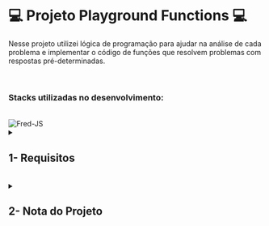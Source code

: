 # :computer: Projeto Playground Functions :computer:

Nesse projeto utilizei lógica de programação para ajudar na análise de cada problema e implementar o código de funções que resolvem problemas com respostas pré-determinadas.

<br />

### Stacks utilizadas no desenvolvimento:
<div style="display: inline_block"><br>
  <img alt="Fred-JS" src="https://img.shields.io/badge/JavaScript-F7DF1E?style=for-the-badge&logo=javascript&logoColor=black" />
</div>

<details>
<summary>
  
## 1- Requisitos

</summary>
  
### 1 - Crie uma função usando o operador &&

### 2 - Crie uma função que calcula a área de um triângulo

### 3 - Crie uma função que divida uma frase

### 4 - Crie uma função que use concatenação de strings

### 5 - Crie uma função que calcula a quantidade de pontos em um campeonato de futebol

### 6 - Crie uma função que calcula o número de repetições do maior número

### 7 - Crie uma função de Caça ao Rato

### 8 - Crie uma função FizzBuzz

### 9 - Crie uma função que Codifique e Decodifique

### 10 - Crie uma função de Lista de Tecnologias

## Requisitos Bônus

### 11 - Crie uma função de número de telefone

### 12 - Crie uma função que teste a condição de existência de um triângulo

### 13 - Crie uma função de boas vindas ao Bar da Trybe!

</details>

<br />

<details>
<summary>

## 2- Nota do Projeto

</summary>

## 100% :heavy_check_mark:

![Project-Playground-Functions-Grade](https://github.com/FredericoTP/trybe-project-02-playground-functions/blob/main/image/2-playground-functions.png?raw=true)

</details>
